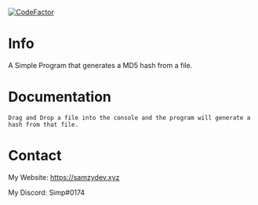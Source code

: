 [![CodeFactor](https://www.codefactor.io/repository/github/yungsamzy/md5-hash-generator/badge)](https://www.codefactor.io/repository/github/yungsamzy/md5-hash-generator)

# Info

A Simple Program that generates a MD5 hash from a file.


# Documentation
```
Drag and Drop a file into the console and the program will generate a hash from that file.
```

# Contact

My Website: https://samzydev.xyz

My Discord: Simp#0174
